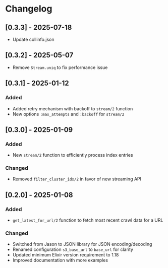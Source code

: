 # Changelog

## [0.3.3] - 2025-07-18
- Update collinfo.json

## [0.3.2] - 2025-05-07
- Remove `Stream.uniq` to fix performance issue

## [0.3.1] - 2025-01-12

### Added
- Added retry mechanism with backoff to `stream/2` function
- New options `:max_attempts` and `:backoff` for `stream/2`

## [0.3.0] - 2025-01-09

### Added
- New `stream/2` function to efficiently process index entries

### Changed
- Removed `filter_cluster_idx/2` in favor of new streaming API

## [0.2.0] - 2025-01-08

### Added
- `get_latest_for_url/2` function to fetch most recent crawl data for a URL

### Changed
- Switched from Jason to JSON library for JSON encoding/decoding
- Renamed configuration `s3_base_url` to `base_url` for clarity
- Updated minimum Elixir version requirement to 1.18
- Improved documentation with more examples
